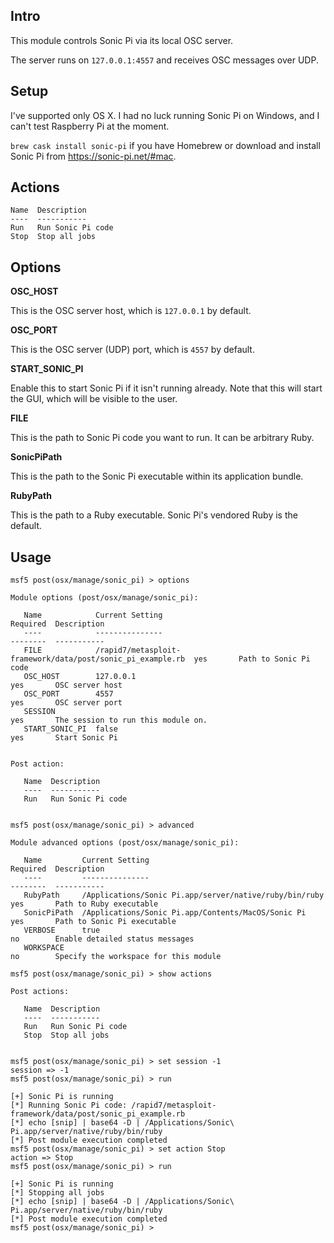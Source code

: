 ## Intro

This module controls Sonic Pi via its local OSC server.

The server runs on `127.0.0.1:4557` and receives OSC messages over UDP.

## Setup

I've supported only OS X. I had no luck running Sonic Pi on Windows, and
I can't test Raspberry Pi at the moment.

`brew cask install sonic-pi` if you have Homebrew or download and
install Sonic Pi from <https://sonic-pi.net/#mac>.

## Actions

```
Name  Description
----  -----------
Run   Run Sonic Pi code
Stop  Stop all jobs
```

## Options

**OSC_HOST**

This is the OSC server host, which is `127.0.0.1` by default.

**OSC_PORT**

This is the OSC server (UDP) port, which is `4557` by default.

**START_SONIC_PI**

Enable this to start Sonic Pi if it isn't running already. Note that
this will start the GUI, which will be visible to the user.

**FILE**

This is the path to Sonic Pi code you want to run. It can be arbitrary
Ruby.

**SonicPiPath**

This is the path to the Sonic Pi executable within its application
bundle.

**RubyPath**

This is the path to a Ruby executable. Sonic Pi's vendored Ruby is the
default.

## Usage

```
msf5 post(osx/manage/sonic_pi) > options

Module options (post/osx/manage/sonic_pi):

   Name            Current Setting                                             Required  Description
   ----            ---------------                                             --------  -----------
   FILE            /rapid7/metasploit-framework/data/post/sonic_pi_example.rb  yes       Path to Sonic Pi code
   OSC_HOST        127.0.0.1                                                   yes       OSC server host
   OSC_PORT        4557                                                        yes       OSC server port
   SESSION                                                                     yes       The session to run this module on.
   START_SONIC_PI  false                                                       yes       Start Sonic Pi


Post action:

   Name  Description
   ----  -----------
   Run   Run Sonic Pi code


msf5 post(osx/manage/sonic_pi) > advanced

Module advanced options (post/osx/manage/sonic_pi):

   Name         Current Setting                                         Required  Description
   ----         ---------------                                         --------  -----------
   RubyPath     /Applications/Sonic Pi.app/server/native/ruby/bin/ruby  yes       Path to Ruby executable
   SonicPiPath  /Applications/Sonic Pi.app/Contents/MacOS/Sonic Pi      yes       Path to Sonic Pi executable
   VERBOSE      true                                                    no        Enable detailed status messages
   WORKSPACE                                                            no        Specify the workspace for this module

msf5 post(osx/manage/sonic_pi) > show actions

Post actions:

   Name  Description
   ----  -----------
   Run   Run Sonic Pi code
   Stop  Stop all jobs


msf5 post(osx/manage/sonic_pi) > set session -1
session => -1
msf5 post(osx/manage/sonic_pi) > run

[+] Sonic Pi is running
[*] Running Sonic Pi code: /rapid7/metasploit-framework/data/post/sonic_pi_example.rb
[*] echo [snip] | base64 -D | /Applications/Sonic\ Pi.app/server/native/ruby/bin/ruby
[*] Post module execution completed
msf5 post(osx/manage/sonic_pi) > set action Stop
action => Stop
msf5 post(osx/manage/sonic_pi) > run

[+] Sonic Pi is running
[*] Stopping all jobs
[*] echo [snip] | base64 -D | /Applications/Sonic\ Pi.app/server/native/ruby/bin/ruby
[*] Post module execution completed
msf5 post(osx/manage/sonic_pi) >
```
